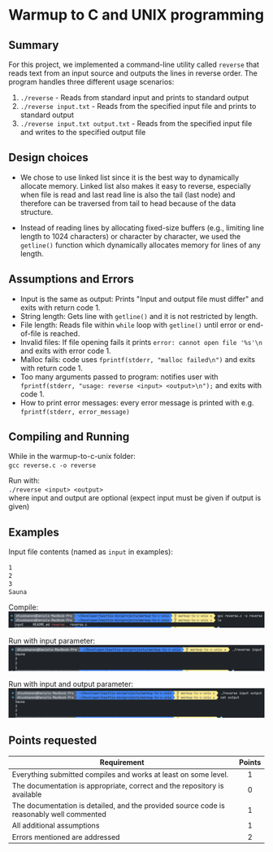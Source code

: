 # Warmup to C and UNIX programming

## Summary

For this project, we implemented a command-line utility called `reverse` that reads text from an input source and outputs the lines in reverse order. The program handles three different usage scenarios:

1. `./reverse` - Reads from standard input and prints to standard output
2. `./reverse input.txt` - Reads from the specified input file and prints to standard output
3. `./reverse input.txt output.txt` - Reads from the specified input file and writes to the specified output file

## Design choices

- We chose to use linked list since it is the best way to dynamically allocate memory. Linked list also makes it easy to reverse, especially when file is read and last read line is also the tail (last node) and therefore can be traversed from tail to head because of the data structure.

- Instead of reading lines by allocating fixed-size buffers (e.g., limiting line length to 1024 characters) or character by character, we used the `getline()` function which dynamically allocates memory for lines of any length.

## Assumptions and Errors

- Input is the same as output: Prints "Input and output file must differ" and exits with return code 1.
- String length: Gets line with `getline()` and it is not restricted by length.
- File length: Reads file within `while` loop with `getline()` until error or end-of-file is reached.
- Invalid files: If file opening fails it prints `error: cannot open file '%s'\n` and exits with error code 1.
- Malloc fails: code uses `fprintf(stderr, "malloc failed\n")` and exits with return code 1.
- Too many arguments passed to program: notifies user with `fprintf(stderr, "usage: reverse <input> <output>\n");` and exits with code 1.
- How to print error messages: every error message is printed with e.g. `fprintf(stderr, error_message)`

## Compiling and Running

While in the warmup-to-c-unix folder:<br>
`gcc reverse.c -o reverse`

Run with:<br>
`./reverse <input> <output>`<br>
where input and output are optional (expect input must be given if output is given)

## Examples

Input file contents (named as `input` in examples):

```
1
2
3
Sauna
```

Compile:
![Compile](img/compile-reverse.png)

Run with input parameter:
![Run with input parameter](img/reverse-input.png)

Run with input and output parameter:
![Run with input and output parameter](img/reverse-output.png)

## Points requested

| Requirement                                                                              | Points |
| ---------------------------------------------------------------------------------------- | :----: |
| Everything submitted compiles and works at least on some level.                          |   1    |
| The documentation is appropriate, correct and the repository is available                |   0    |
| The documentation is detailed, and the provided source code is reasonably well commented |   1    |
| All additional assumptions                                                               |   1    |
| Errors mentioned are addressed                                                           |   2    |
